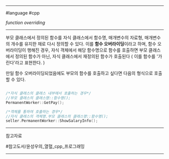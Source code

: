 
---

#language #cpp 

*function overriding*

---

부모 클래스에서 정의된 함수를 자식 클래스에서 함수명, 매개변수의 자료형, 매개변수의 개수를 유지한 채로 다시 정의할 수 있다. 이를 **함수 오버라이딩**이라고 하며, 함수 오버라이딩이 행해진 경우, 자식 객체에서 해당 함수명으로 함수를 호출하면 부모 클래스에서 정의된 함수가 아닌, 자식 클래스에서 재정의된 함수가 호출된다 ( 이를 함수를 '가린다'라고 표현한다. )

만일 함수 오버라이딩되었음에도 부모의 함수를 호출하고 싶다면 다음의 형식으로 호출할 수 있다.

```cpp

/*자식 클래스의 클래스 내부에서 호출하는 경우*/
//부모 클래스의 클래스명::함수명();
PermanentWorker::GetPay();

/*객체를 통하여 호출하는 경우*/
//자식 클래스의 객체명.부모 클래스의 클래스명::함수명();
seller.PermanentWorker::ShowSalaryInfo();

```

---

참고자료

#참고도서/윤성우의_열혈_cpp_프로그래밍

---